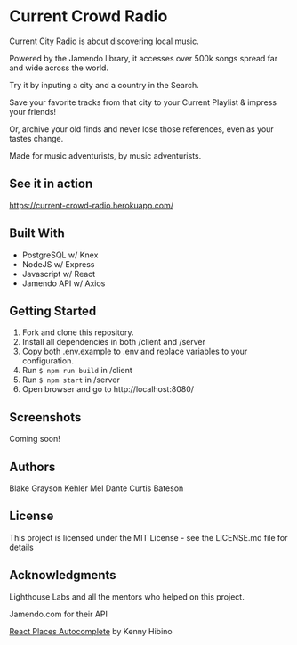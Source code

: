 # Current Crowd Radio

Current City Radio is about discovering local music.

Powered by the Jamendo library, it accesses over 500k songs spread far and wide across the world.

Try it by inputing a city and a country in the Search.

Save your favorite tracks from that city to your Current Playlist & impress your friends!

Or, archive your old finds and never lose those references, even as your tastes change.

Made for music adventurists, by music adventurists.

## See it in action

https://current-crowd-radio.herokuapp.com/

## Built With
 - PostgreSQL w/ Knex
 - NodeJS w/ Express
 - Javascript w/ React
 - Jamendo API w/ Axios

## Getting Started

1. Fork and clone this repository.
2. Install all dependencies in both /client and /server
3. Copy both .env.example to .env and replace variables to your configuration.
4. Run `$ npm run build` in /client
5. Run `$ npm start` in /server
6. Open browser and go to http://localhost:8080/

## Screenshots

Coming soon!

## Authors

Blake Grayson Kehler
Mel Dante
Curtis Bateson

## License

This project is licensed under the MIT License - see the LICENSE.md file for details

## Acknowledgments

Lighthouse Labs and all the mentors who helped on this project.

Jamendo.com for their API

[React Places Autocomplete](https://github.com/kenny-hibino/react-places-autocomplete) by Kenny Hibino

